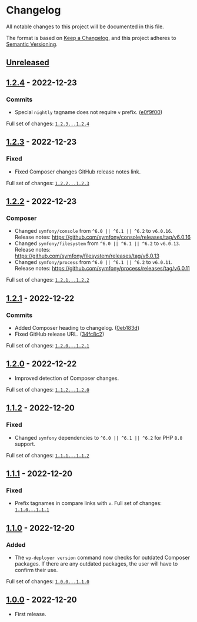 # Changelog

All notable changes to this project will be documented in this file.

The format is based on [Keep a Changelog](https://keepachangelog.com/en/1.0.0/),
and this project adheres to [Semantic Versioning](https://semver.org/spec/v2.0.0.html).

## [Unreleased]

## [1.2.4] - 2022-12-23

### Commits

- Special `nightly` tagname does not require `v` prefix. ([e0f9f00](https://github.com/pronamic/wp-deployer/commit/e0f9f009f121bef480738f0e3205cb9e2e6f0786))

Full set of changes: [`1.2.3...1.2.4`][1.2.4]

[1.2.4]: https://github.com/pronamic/wp-deployer/compare/v1.2.3...v1.2.4

## [1.2.3] - 2022-12-23
### Fixed

- Fixed Composer changes GitHub release notes link.

Full set of changes: [`1.2.2...1.2.3`][1.2.3]

[1.2.3]: https://github.com/pronamic/wp-deployer/compare/v1.2.2...v1.2.3

## [1.2.2] - 2022-12-23

### Composer

- Changed `symfony/console` from `^6.0 || ^6.1 || ^6.2` to `v6.0.16`.
	Release notes: https://github.com/symfony/console/releases/tag/v6.0.16
- Changed `symfony/filesystem` from `^6.0 || ^6.1 || ^6.2` to `v6.0.13`.
	Release notes: https://github.com/symfony/filesystem/releases/tag/v6.0.13
- Changed `symfony/process` from `^6.0 || ^6.1 || ^6.2` to `v6.0.11`.
	Release notes: https://github.com/symfony/process/releases/tag/v6.0.11

Full set of changes: [`1.2.1...1.2.2`][1.2.2]

[1.2.2]: https://github.com/pronamic/wp-deployer/compare/v1.2.1...v1.2.2

## [1.2.1] - 2022-12-22

### Commits

- Added Composer heading to changelog. ([0eb183d](https://github.com/pronamic/wp-deployer/commit/0eb183d6f6ce26415331fcb75caecc2af78fcf12))
- Fixed GitHub release URL. ([34fc8c2](https://github.com/pronamic/wp-deployer/commit/34fc8c2c56bae2295310fb52a82f6b8b7a664daf))

Full set of changes: [`1.2.0...1.2.1`][1.2.1]

[1.2.1]: https://github.com/pronamic/wp-deployer/compare/v1.2.0...v1.2.1

## [1.2.0] - 2022-12-22
- Improved detection of Composer changes.

Full set of changes: [`1.1.2...1.2.0`][1.2.0]

[1.2.0]: https://github.com/pronamic/wp-deployer/compare/v1.1.2...v1.2.0

## [1.1.2] - 2022-12-20
### Fixed

- Changed `symfony` dependencies to `^6.0 || ^6.1 || ^6.2` for PHP `8.0` support.

Full set of changes: [`1.1.1...1.1.2`][1.1.2]

[1.1.2]: https://github.com/pronamic/wp-deployer/compare/v1.1.1...v1.1.2

## [1.1.1] - 2022-12-20
### Fixed

- Prefix tagnames in compare links with `v`.
Full set of changes: [`1.1.0...1.1.1`][1.1.1]

[1.1.1]: https://github.com/pronamic/wp-deployer/compare/v1.1.0...v1.1.1

## [1.1.0] - 2022-12-20
### Added

- The `wp-deployer version` command now checks for outdated Composer packages. If there are any outdated packages, the user will have to confirm their use.

Full set of changes: [`1.0.0...1.1.0`][1.1.0]

[1.1.0]: https://github.com/pronamic/wp-deployer/compare/v1.0.0...v1.1.0

## [1.0.0] - 2022-12-20

- First release.

[unreleased]: https://github.com/pronamic/wp-deployer/compare/v1.0.0...HEAD
[1.0.0]: https://github.com/pronamic/wp-deployer/releases/tag/v1.0.0
